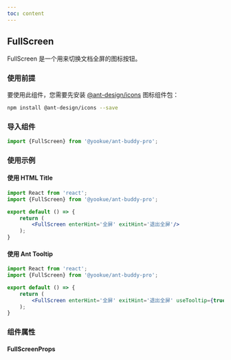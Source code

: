 ```yaml
---
toc: content
---
```


## FullScreen

FullScreen 是一个用来切换文档全屏的图标按钮。

### 使用前提

要使用此组件，您需要先安装 <a href='https://github.com/ant-design/ant-design-icons' target='_blank'>@ant-design/icons</a> 图标组件包：

```bash
npm install @ant-design/icons --save
```

### 导入组件

```jsx | pure
import {FullScreen} from '@yookue/ant-buddy-pro';
```

### 使用示例

#### 使用 HTML Title

```jsx
import React from 'react';
import {FullScreen} from '@yookue/ant-buddy-pro';

export default () => {
    return (
        <FullScreen enterHint='全屏' exitHint='退出全屏'/>
    );
}
```

#### 使用 Ant Tooltip

```jsx
import React from 'react';
import {FullScreen} from '@yookue/ant-buddy-pro';

export default () => {
    return (
        <FullScreen enterHint='全屏' exitHint='退出全屏' useTooltip={true}/>
    );
}
```

### 组件属性

#### FullScreenProps

<API src="@/field/FullScreen/index.tsx" hideTitle></API>
